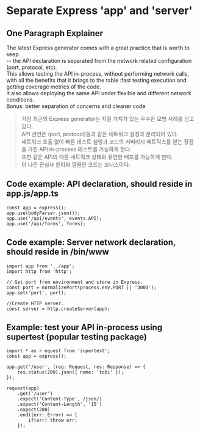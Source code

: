# Separate Express 'app' and 'server'

## One Paragraph Explainer
The latest Express generator comes with a great practice that is worth to keep <br>
-- the API declaration is separated from the network related configuration (port, protocol, etc). <br>
This allows testing the API in-process, without performing network calls, with all the benefits that it brings to the table :fast testing execution and getting coverage metrics of the code. <br>
It also allows deploying the same API under flexible and different network conditions. <br>
Bonus: better separation of concerns and cleaner code

> 가장 최근의 Express generator는 지킬 가치가 있는 우수한 모범 사례를 담고 있다. <br>
> API 선언은 (port, protocol)등과 같은 네트워크 설정과 분리되어 있다. <br>
> 네트워크 호출 없이 빠른 테스트 실행과 코드의 커버리지 매트릭스를 얻는 장점을 가진 API in-process 테스트를 가능하게 한다. <br>
> 또한 같은 API의 다른 네트워크 상태와 유연한 배포를 가능하게 한다. <br>
> 더 나은 관심사 분리와 깔끔한 코드는 보너스이다. <br>


## Code example: API declaration, should reside in app.js/app.ts
```
const app = express();
app.use(bodyParser.json());
app.use('/api/events', events.API);
app.use('/api/forms', forms);
```

## Code example: Server network declaration, should reside in /bin/www
```
import app from '../app';
import http from 'http';

// Get port from environment and store in Express.
const port = normalizePort(process.env.PORT || '3000');
app.set('port', port);

//Create HTTP server.
const server = http.createServer(app);
```

## Example: test your API in-process using supertest (popular testing package)
```
import * as r equest from 'supertest';
const app = express();

app.get('/user', (req: Request, res: Response) => {
    res.status(200).json({ name: 'tobi' });
});

request(app)
    .get('/user')
    .expect('Content-Type', /json/)
    .expect('Content-Length', '15')
    .expect(200)
    .end((err: Error) => {
        if(err) throw err;
    });
```
